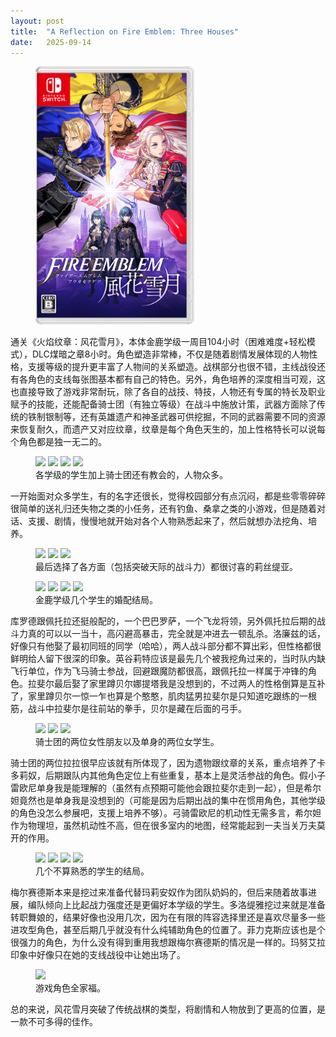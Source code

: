 ```yaml
---
layout: post
title:  "A Reflection on Fire Emblem: Three Houses"
date:   2025-09-14
---
```

<figure><img src="/assets/img/20250914-1.png" width="60%" /></figure>

通关《火焰纹章：风花雪月》，本体金鹿学级一周目104小时（困难难度+轻松模式），DLC煤暗之章8小时。角色塑造非常棒，不仅是随着剧情发展体现的人物性格，支援等级的提升更丰富了人物间的关系塑造。战棋部分也很不错，主线战役还有各角色的支线每张图基本都有自己的特色。另外，角色培养的深度相当可观，这也直接导致了游戏非常耐玩，除了各自的战技、特技，人物还有专属的特长及职业赋予的技能，还能配备骑士团（有独立等级）在战斗中施放计策，武器方面除了传统的铁制银制等，还有英雄遗产和神圣武器可供挖掘，不同的武器需要不同的资源来恢复耐久，而遗产又对应纹章，纹章是每个角色天生的，加上性格特长可以说每个角色都是独一无二的。

<figure>
<img src="https://i.imgur.com/uBwdLzk.jpeg" width="49%" />
<img src="https://i.imgur.com/w1WWxE7.jpeg" width="49%" />
<img src="https://i.imgur.com/oJlsmMV.jpeg" width="49%" />
<img src="https://i.imgur.com/73fndTm.jpeg" width="49%" />
<figcaption>各学级的学生加上骑士团还有教会的，人物众多。</figcaption>
</figure>

一开始面对众多学生，有的名字还很长，觉得校园部分有点沉闷，都是些零零碎碎很简单的送礼归还失物之类的小任务，还有钓鱼、桑拿之类的小游戏，但是随着对话、支援、剧情，慢慢地就开始对各个人物熟悉起来了，然后就想办法挖角、培养。

<figure>
<img src="https://i.imgur.com/Jg2ulSH.jpeg" width="99%" />
<img src="https://i.imgur.com/CAjACND.jpeg" width="49%" />
<img src="https://i.imgur.com/auPitgW.jpeg" width="49%" />
<figcaption>最后选择了各方面（包括突破天际的战斗力）都很讨喜的莉丝缇亚。</figcaption>
</figure>

<figure>
<img src="https://i.imgur.com/L1f6M6b.jpeg" width="49%" />
<img src="https://i.imgur.com/J1fN5zA.jpeg" width="49%" />
<img src="https://i.imgur.com/mHSVF9c.jpeg" width="49%" />
<img src="https://i.imgur.com/PA4UMG1.jpeg" width="49%" />
<figcaption>金鹿学级几个学生的婚配结局。</figcaption>
</figure>

库罗德跟佩托拉还挺般配的，一个巴巴罗萨，一个飞龙将领，另外佩托拉后期的战斗力真的可以以一当十，高闪避高暴击，完全就是冲进去一顿乱杀。洛廉兹的话，好像只有他娶了最初同班的同学（哈哈），两人战斗部分都不算出彩，但性格都很鲜明给人留下很深的印象。英谷莉特应该是最先几个被我挖角过来的，当时队内缺飞行单位，作为飞马骑士参战，回避跟魔防都很高，跟佩托拉一样属于冲锋的角色。拉斐尔最后娶了家里蹲贝尔娜提塔我是没想到的，不过两人的性格倒算是互补了，家里蹲贝尔一惊一乍也算是个憨憨，肌肉猛男拉斐尔是只知道吃跟练的一根筋，战斗中拉斐尔是往前站的拳手，贝尔是藏在后面的弓手。

<figure>
<img src="https://i.imgur.com/qHDzIQb.jpeg" width="99%" />
<img src="https://i.imgur.com/J3S0Rz6.jpeg" width="49%" />
<img src="https://i.imgur.com/zHNFaiW.jpeg" width="49%" />
<figcaption>骑士团的两位女性朋友以及单身的两位女学生。</figcaption>
</figure>

骑士团的两位拉拉很早应该就有所体现了，因为遗物跟纹章的关系，重点培养了卡多莉奴，后期跟队内其他角色定位上有些重复，基本上是灵活参战的角色。假小子雷欧尼单身我是能理解的（虽然有点预期可能他会跟拉斐尔走到一起），但是希尔妲竟然也是单身我是没想到的（可能是因为后期出战的集中在惯用角色，其他学级的角色没怎么参展吧，支援上培养不够）。弓骑雷欧尼的机动性无需多言，希尔妲作为物理坦，虽然机动性不高，但在很多室内的地图，经常能起到一夫当关万夫莫开的作用。

<figure>
<img src="https://i.imgur.com/rx0kPAS.jpeg" width="49%" />
<img src="https://i.imgur.com/9vo9k2v.jpeg" width="49%" />
<img src="https://i.imgur.com/IWWjLhY.jpeg" width="49%" />
<img src="https://i.imgur.com/SBZzBf0.jpeg" width="49%" />
<figcaption>几个不算熟悉的学生的结局。</figcaption>
</figure>

梅尔赛德斯本来是挖过来准备代替玛莉安奴作为团队奶妈的，但后来随着故事进展，编队倾向上比起战力强度还是更偏好本学级的学生。多洛缇雅挖过来就是准备转职舞娘的，结果好像也没用几次，因为在有限的阵容选择里还是喜欢尽量多一些进攻型角色，甚至后期几乎就没有什么纯辅助角色的位置了。菲力克斯应该也是个很强力的角色，为什么没有得到重用我想跟梅尔赛德斯的情况是一样的。玛努艾拉印象中好像只在她的支线战役中让她出场了。

<figure>
<img src="https://i.imgur.com/Q764CLr.jpeg" width="99%" />
<figcaption>游戏角色全家福。</figcaption>
</figure>

总的来说，风花雪月突破了传统战棋的类型，将剧情和人物放到了更高的位置，是一款不可多得的佳作。
